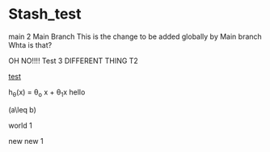 # Stash_test

main 2
Main Branch
This is the change to be added globally by Main branch
Whta is that?

OH NO!!!!
Test 3
DIFFERENT THING T2

[test](test.py#L3)

h<sub>&theta;</sub>(x) = &theta;<sub>o</sub> x + &theta;<sub>1</sub>x
hello <p><span class="math inline">\(a\leq b\)</span></p> world 1

new
new 1
